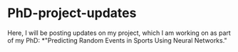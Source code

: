 # PhD-project-updates
Here, I will be posting updates on my project, which I am working on as part of my PhD: *"Predicting Random Events in Sports Using Neural Networks."
